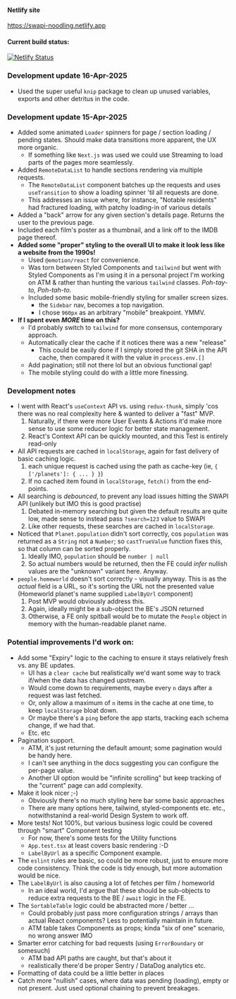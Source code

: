 #### Netlify site

https://swapi-noodling.netlify.app

#### Current build status:

[![Netlify Status](https://api.netlify.com/api/v1/badges/b5d1c21e-fcd4-4da3-a769-3c0edf7aeccf/deploy-status)](https://app.netlify.com/sites/swapi-noodling/deploys)


### Development update 16-Apr-2025

- Used the super useful `knip` package to clean up unused variables, exports and other detritus in the code.

### Development update 15-Apr-2025

- Added some animated `Loader` spinners for page / section loading / pending states. Should make data transitions more apparent, the UX more organic.
  - If something like `Next.js` was used we could use Streaming to load parts of the pages more seamlessly.
- Added `RemoteDataList` to handle sections rendering via multiple requests.
  - The `RemoteDataList` component batches up the requests and uses `useTransition` to show a loading spinner 'til all requests are done.
  - This addresses an issue where, for instance, "Notable residents" had fractured loading, with patchy loading-in of various details
- Added a "back" arrow for any given section's details page. Returns the user to the previous page.
- Included each film's poster as a thumbnail, and a link off to the IMDB page thereof.
- **Added some "proper" styling to the overall UI to make it look less like a website from the 1990s!**
  - Used `@emotion/react` for convenience.
  - Was torn between Styled Components and `tailwind` but went with Styled Components as I'm using it in a personal project I'm working on ATM & rather than hunting the various `tailwind` classes. _Poh-tay-to, Poh-tah-to._
  - Included some basic mobile-friendly styling for smaller screen sizes.
    - the `Sidebar` nav, becomes a top navigation.
    - I chose `960px` as an arbitrary "mobile" breakpoint. YMMV.
- **If I spent even _MORE_ time on this?**
  - I'd probably switch to `tailwind` for more consensus, contemporary approach.
  - Automatically clear the cache if it notices there was a new "release"
    - This could be easily done if I simply stored the git SHA in the API cache, then compared it with the value in `process.env.[]`
  - Add pagination; still not there lol but an obvious functional gap!
  - The mobile styling could do with a little more finessing.  

### Development notes

- I went with React's `useContext` API vs. using `redux-thunk`, simply 'cos there was no real complexity here & wanted to deliver a "fast" MVP.
  1. Naturally, if there were more User Events & Actions it'd make more sense to use some reducer logic for better state management.
  2. React's Context API can be quickly mounted, and this Test is entirely read-only
- All API requests are cached in `localStorage`, again for fast delivery of basic caching logic.
  1. each unique request is cached using the path as cache-key (ie, `{ ['/planets']: { ... } }`)
  2. If no cached item found in `localStorage`, `fetch()` from the end-points.
- All searching is _debounced_, to prevent any load issues hitting the SWAPI API (unlikely but IMO this is good practise)
  1. Debated in-memory searching but given the default results are quite low, made sense to instead pass `?search=123` value to SWAPI
  2. Like other requests, these searches are cached in `localStorage`.
- Noticed that `Planet.population` didn't sort correctly, cos `population` was returned as a `String` not a `Number`; so `castTrueValue` function fixes this, so that column can be sorted properly.
  1. Ideally IMO, `population` should be `number | null`
  2. So actual numbers would be returned, then the FE could _infer_ nullish values are the "unknown" variant here. Anyway.
- `people.homeworld` doesn't sort correctly - visually anyway. This is as the _actual_ field is a URL, so it's sorting the URL not the presented value (Homeworld planet's name supplied `LabelByUrl` component)
  1. Post MVP would obviously address this.
  2. Again, ideally might be a sub-object the BE's JSON returned
  2. Otherwise, a FE only spitball would be to mutate the `People` object in memory with the human-readable planet name.

### Potential improvements I'd work on:

- Add some "Expiry" logic to the caching to ensure it stays relatively fresh vs. any BE updates.
  - UI has a `clear cache` but realistically we'd want some way to track if/when the data has changed upstream. 
  - Would come down to requirements, maybe every `n` days after a request was last fetched.
  - Or, only allow a maximum of `n` items in the cache at one time, to keep `localStorage` bloat down.
  - Or maybe there's a `ping` before the app starts, tracking each schema change, if we had that.
  - Etc. etc
- Pagination support.
  - ATM, it's just returning the default amount; some pagination would be handy here.
  - I can't see anything in the docs suggesting you can configure the per-page value.
  - Another UI option would be "infinite scrolling" but keep tracking of the "current" page can add complexity.
- Make it look nicer ;-)
  - Obviously there's no much styling here bar some basic approaches
  - There are many options here, tailwind, styled-components etc. etc., notwithstanind a real-world Design System to work off.
- More tests! Not 100%, but various business logic could be covered through "smart" Component testing
  - For now, there's some tests for the Utility functions
  - `App.test.tsx` at least covers basic rendering :-D
  - `LabelByUrl` as a specific Component example.
-  The `eslint` rules are basic, so could be more robust, just to ensure more code consistency. Think the code is tidy enough, but more automation would be nice.
- The `LabelByUrl` is also causing a lot of fetches per film / homeworld
  - In an ideal world, I'd argue that these should be sub-objects to reduce extra requests to the BE / `await` logic in the FE.
- The `SortableTable` logic could be abstracted more / better ...
  - Could probably just pass more configuration strings / arrays than actual React components? Less to potentially maintain in future.
  - ATM table takes Components as props; kinda "six of one" scenario, no wrong answer IMO
- Smarter error catching for bad requests (using `ErrorBoundary` or somesuch)
  - ATM bad API paths are caught, but that's about it
  - realistically there'd be proper Sentry / DataDog analytics etc.
- Formatting of data could be a little better in places
- Catch more "nullish" cases, where data was pending (loading), empty or not present. Just used optional chaining to prevent breakages.
